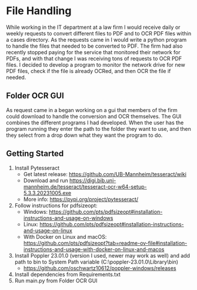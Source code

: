 # File Handling
While working in the IT department at a law firm I would receive daily or weekly requests to convert different files to PDF and to OCR PDF files within a cases directory. As the requests came in I would write a python program to handle the files that needed to be converted to PDF. The firm had also recently stopped paying for the service that monitored their network for PDFs, and with that change I was receiving tons of requests to OCR PDF files. I decided to develop a program to monitor the network drive for new PDF files, check if the file is already OCRed, and then OCR the file if needed.
## Folder OCR GUI
As request came in a began working on a gui that members of the firm could download to handle the conversion and OCR themselves. The GUI combines the different programs I had developed. When the user has the program running they enter the path to the folder they want to use, and then they select from a drop down what they want the program to do. 
## Getting Started
1. Install Pytesseract
   - Get latest release: https://github.com/UB-Mannheim/tesseract/wiki
   - Download and run https://digi.bib.uni-mannheim.de/tesseract/tesseract-ocr-w64-setup-5.3.3.20231005.exe
   - More info: https://pypi.org/project/pytesseract/
3. Follow instructions for pdfsizeopt:
    - Windows: https://github.com/pts/pdfsizeopt#installation-instructions-and-usage-on-windows
    - Linux: https://github.com/pts/pdfsizeopt#installation-instructions-and-usage-on-linux
    - With Docker on Linux and macOS: https://github.com/pts/pdfsizeopt?tab=readme-ov-file#installation-instructions-and-usage-with-docker-on-linux-and-macos
4. Install Poppler 23.01.0 (version I used, newer may work as well) and add path to bin to System Path variable (C:\poppler-23.01.0\Library\bin\)
   - https://github.com/oschwartz10612/poppler-windows/releases
5. Install dependencies from Requirements.txt
6. Run main.py from Folder OCR GUI
